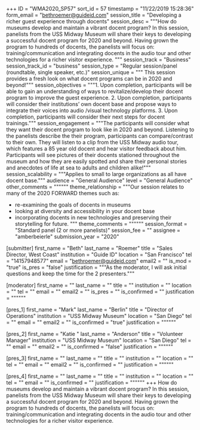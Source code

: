 +++
ID = "WMA2020_SP57"
sort_id = 57
timestamp = "11/22/2019 15:28:36"
form_email = "bethroemer@guideid.com"
session_title = "Developing a richer guest experience through docents"
session_desc = """How do museums develop and maintain a vibrant docent program?   In this session, panelists from the USS Midway Museum will share their keys to developing a successful docent program for 2020 and beyond.     Having grown the program to  hundreds of docents, the panelists will focus on:  training/communication and integrating docents in the audio tour and  other technologies for a richer visitor experience.     """
session_track = "Business"
session_track_id = "business"
session_type = "Regular session/panel (roundtable, single speaker, etc.)"
session_unique = """ This session provides a  fresh look on what docent programs can be in 2020 and beyond!"""
session_objectives = """1.	Upon completion, participants will be able to gain an understanding of ways to revitalize/develop their docent program to improve the guest experience.
2.	Upon completion, participants will consider their institutions’ own docent base and propose ways to integrate their voices into audio /visual technology platforms.
3.  Upon completion, participants  will consider their next steps for docent trainings."""
session_engagement = """The participants will consider what they want their docent program to look like in 2020 and beyond.   Listening to the panelists describe the their program, participants can compare/contrast to their own.    They will listen to a clip from the USS Midway audio tour, which features a 85 year old docent and hear visitor feedback about him.   Participants will see pictures of their docents stationed throughout the museum and how they are
 easily spotted and share their  personal stories and anecdotes of life at sea to adults and children alike!"""
session_scalability = """Applies to small to large organizations as all have docent base."""
audience = "General Audience"
level = "General Audience"
other_comments = """"""
theme_relationship = """Our session relates to many of the 2020 FORWARD themes such as:
- re-examining the goals of docents in museums
- looking at diversity and accessibility in your docent base
- incorporating docents in new technologies and preserving their storytelling for future.
 """
theme_comments = """"""
session_format = "Standard panel (2 or more panelists)"
session_fee = ""
assignee = "amberbeierle"
submission_year = "2020"

[submitter]
first_name = "Beth"
last_name = "Roemer"
title = "Sales Director, West Coast"
institution = "Guide ID"
location = "San Francisco"
tel = "14157948577"
email = "bethroemer@guideid.com"
email2 = ""
is_mod = "true"
is_pres = "false"
justification = """As the moderator, I will ask initial questions and keep the time for the 2 presenters."""

[moderator]
first_name = ""
last_name = ""
title = ""
institution = ""
location = ""
tel = ""
email = ""
email2 = ""
is_pres = ""
is_confirmed = ""
justification = """"""

[pres_1]
first_name = "Mark"
last_name = "Berlin"
title = "Director of Operations"
institution = "USS Midway Museum"
location = "San Diego"
tel = ""
email = ""
email2 = ""
is_confirmed = "true"
justification = """"""

[pres_2]
first_name = "Katie "
last_name = "Anderson"
title = "Volunteer Manager"
institution = "USS Midway Museum"
location = "San Diego"
tel = ""
email = ""
email2 = ""
is_confirmed = "false"
justification = """"""

[pres_3]
first_name = ""
last_name = ""
title = ""
institution = ""
location = ""
tel = ""
email = ""
email2 = ""
is_confirmed = ""
justification = """"""

[pres_4]
first_name = ""
last_name = ""
title = ""
institution = ""
location = ""
tel = ""
email = ""
is_confirmed = ""
justification = """"""
+++
How do museums develop and maintain a vibrant docent program?   In this session, panelists from the USS Midway Museum will share their keys to developing a successful docent program for 2020 and beyond.     Having grown the program to  hundreds of docents, the panelists will focus on:  training/communication and integrating docents in the audio tour and  other technologies for a richer visitor experience.     